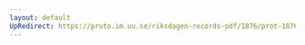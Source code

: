 ```yaml
---
layout: default
UpRedirect: https://pruto.im.uu.se/riksdagen-records-pdf/1876/prot-1876--fk--033.pdf
---
```

